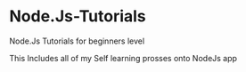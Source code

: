 # Node.Js-Tutorials
Node.Js Tutorials for beginners level

This Includes all of my Self learning prosses onto NodeJs app
